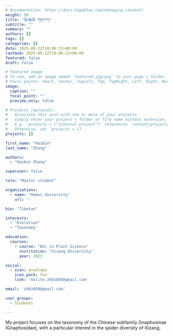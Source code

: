 ```yaml
---
# Documentation: https://docs.hugoblox.com/managing-content/
weight: 50
title: "张海滨 གནའ་བ།"
subtitle: ""
summary: ""
authors: []
tags: []
categories: []
date: 2025-09-22T10:08:22+08:00
lastmod: 2025-09-22T10:08:22+08:00
featured: false
draft: false

# Featured image
# To use, add an image named `featured.jpg/png` to your page's folder.
# Focal points: Smart, Center, TopLeft, Top, TopRight, Left, Right, BottomLeft, Bottom, BottomRight.
image:
  caption: ""
  focal_point: ""
  preview_only: false

# Projects (optional).
#   Associate this post with one or more of your projects.
#   Simply enter your project's folder or file name without extension.
#   E.g. `projects = ["internal-project"]` references `content/project/deep-learning/index.md`.
#   Otherwise, set `projects = []`.
projects: []

first_name: "Haibin"
last_name: "Zhang"

authors:
  - "Haibin Zhang"

superuser: false

role: "Master student"

organizations:
  - name: "Hebei University"
    url: ''

bio: "Tibetan"

interests:
  - "Evolution"
  - "Taxonomy"

education:
  courses:
    - course: "BSc in Plant Science"
      institution: "Xizang University"
      year: 2023

social:
  - icon: envelope
    icon_pack: fas
    link: 'malito:zhb1050@gmail.com'

email: 'zhb1050@gmail.com'

user_groups:
  - Students

---
```


My project focuses on the taxonomy of the Chinese subfamily Gnaphosinae (Gnaphosidae), with a particular interest in the spider diversity of Xizang.
